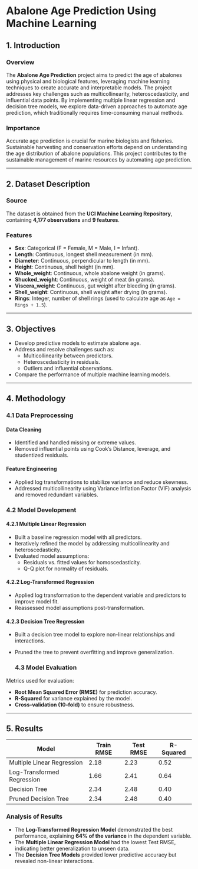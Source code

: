 # Abalone Age Prediction Using Machine Learning

## 1. Introduction

### Overview
The **Abalone Age Prediction** project aims to predict the age of abalones using physical and biological features, leveraging machine learning techniques to create accurate and interpretable models. The project addresses key challenges such as multicollinearity, heteroscedasticity, and influential data points. By implementing multiple linear regression and decision tree models, we explore data-driven approaches to automate age prediction, which traditionally requires time-consuming manual methods.

### Importance
Accurate age prediction is crucial for marine biologists and fisheries. Sustainable harvesting and conservation efforts depend on understanding the age distribution of abalone populations. This project contributes to the sustainable management of marine resources by automating age prediction.

---

## 2. Dataset Description

### Source
The dataset is obtained from the **UCI Machine Learning Repository**, containing **4,177 observations** and **9 features**.

### Features
- **Sex**: Categorical (F = Female, M = Male, I = Infant).
- **Length**: Continuous, longest shell measurement (in mm).
- **Diameter**: Continuous, perpendicular to length (in mm).
- **Height**: Continuous, shell height (in mm).
- **Whole_weight**: Continuous, whole abalone weight (in grams).
- **Shucked_weight**: Continuous, weight of meat (in grams).
- **Viscera_weight**: Continuous, gut weight after bleeding (in grams).
- **Shell_weight**: Continuous, shell weight after drying (in grams).
- **Rings**: Integer, number of shell rings (used to calculate age as `Age = Rings + 1.5`).

---

  ## 3. Objectives
- Develop predictive models to estimate abalone age.
- Address and resolve challenges such as:
  - Multicollinearity between predictors.
  - Heteroscedasticity in residuals.
  - Outliers and influential observations.
- Compare the performance of multiple machine learning models.

---

## 4. Methodology

### 4.1 Data Preprocessing
#### Data Cleaning
- Identified and handled missing or extreme values.
- Removed influential points using Cook’s Distance, leverage, and studentized residuals.

#### Feature Engineering
- Applied log transformations to stabilize variance and reduce skewness.
- Addressed multicollinearity using Variance Inflation Factor (VIF) analysis and removed redundant variables.

### 4.2 Model Development
#### 4.2.1 Multiple Linear Regression
- Built a baseline regression model with all predictors.
- Iteratively refined the model by addressing multicollinearity and heteroscedasticity.
- Evaluated model assumptions:
  - Residuals vs. fitted values for homoscedasticity.
  - Q-Q plot for normality of residuals.

#### 4.2.2 Log-Transformed Regression
- Applied log transformation to the dependent variable and predictors to improve model fit.
- Reassessed model assumptions post-transformation.

#### 4.2.3 Decision Tree Regression
- Built a decision tree model to explore non-linear relationships and interactions.
- Pruned the tree to prevent overfitting and improve generalization.
  

  ### 4.3 Model Evaluation
Metrics used for evaluation:
- **Root Mean Squared Error (RMSE)** for prediction accuracy.
- **R-Squared** for variance explained by the model.
- **Cross-validation (10-fold)** to ensure robustness.

---
## 5. Results

| Model                      | Train RMSE | Test RMSE | R-Squared |
|----------------------------|------------|-----------|-----------|
| Multiple Linear Regression | 2.18       | 2.23      | 0.52      |
| Log-Transformed Regression | 1.66       | 2.41      | 0.64      |
| Decision Tree              | 2.34       | 2.48      | 0.40      |
| Pruned Decision Tree       | 2.34       | 2.48      | 0.40      |

### Analysis of Results
- The **Log-Transformed Regression Model** demonstrated the best performance, explaining **64% of the variance** in the dependent variable.
- The **Multiple Linear Regression Model** had the lowest Test RMSE, indicating better generalization to unseen data.
- The **Decision Tree Models** provided lower predictive accuracy but revealed non-linear interactions.

